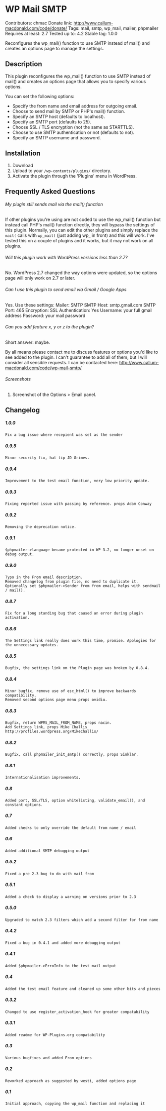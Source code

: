 # WP Mail SMTP
Contributors: chmac
Donate link: http://www.callum-macdonald.com/code/donate/
Tags: mail, smtp, wp_mail, mailer, phpmailer
Requires at least: 2.7
Tested up to: 4.2
Stable tag: 1.0.0

Reconfigures the wp_mail() function to use SMTP instead of mail() and creates an options page to manage the settings.

## Description

This plugin reconfigures the wp_mail() function to use SMTP instead of mail() and creates an options page that allows you to specify various options.

You can set the following options:

* Specify the from name and email address for outgoing email.
* Choose to send mail by SMTP or PHP's mail() function.
* Specify an SMTP host (defaults to localhost).
* Specify an SMTP port (defaults to 25).
* Choose SSL / TLS encryption (not the same as STARTTLS).
* Choose to use SMTP authentication or not (defaults to not).
* Specify an SMTP username and password.

## Installation

1. Download
2. Upload to your `/wp-contents/plugins/` directory.
3. Activate the plugin through the 'Plugins' menu in WordPress.

## Frequently Asked Questions

###### My plugin still sends mail via the mail() function

If other plugins you're using are not coded to use the wp_mail() function but instead call PHP's mail() function directly, they will bypass the settings of this plugin. Normally, you can edit the other plugins and simply replace the `mail(` calls with `wp_mail(` (just adding wp_ in front) and this will work. I've tested this on a couple of plugins and it works, but it may not work on all plugins.

###### Will this plugin work with WordPress versions less than 2.7? 

No. WordPress 2.7 changed the way options were updated, so the options page will only work on 2.7 or later.

###### Can I use this plugin to send email via Gmail / Google Apps

Yes. Use these settings:
Mailer: SMTP
SMTP Host: smtp.gmail.com
SMTP Port: 465
Encryption: SSL
Authentication: Yes
Username: your full gmail address
Password: your mail password

###### Can you add feature x, y or z to the plugin?

Short answer: maybe.

By all means please contact me to discuss features or options you'd like to see added to the plugin. I can't guarantee to add all of them, but I will consider all sensible requests. I can be contacted here:
<http://www.callum-macdonald.com/code/wp-mail-smtp/>

###### Screenshots 

1. Screenshot of the Options > Email panel.

## Changelog 

##### 1.0.0
```
Fix a bug issue where recepient was set as the sender
```

##### 0.9.5
```
Minor security fix, hat tip JD Grimes.
```
##### 0.9.4
```
Improvement to the test email function, very low priority update.
```
##### 0.9.3
```
Fixing reported issue with passing by reference. props Adam Conway
```
##### 0.9.2
```
Removing the deprecation notice.
```
##### 0.9.1
```
$phpmailer->language became protected in WP 3.2, no longer unset on debug output.
```
##### 0.9.0 
```
Typo in the From email description.
Removed changelog from plugin file, no need to duplicate it.
Optionally set $phpmailer->Sender from from email, helps with sendmail / mail().
```
##### 0.8.7
```
Fix for a long standing bug that caused an error during plugin activation.
```
##### 0.8.6
```
The Settings link really does work this time, promise. Apologies for the unnecessary updates.
```
##### 0.8.5
```
Bugfix, the settings link on the Plugin page was broken by 0.8.4.
```
##### 0.8.4 
```
Minor bugfix, remove use of esc_html() to improve backwards compatibility.
Removed second options page menu props ovidiu.
```
##### 0.8.3
```
Bugfix, return WPMS_MAIL_FROM_NAME, props nacin.
Add Settings link, props Mike Challis http://profiles.wordpress.org/MikeChallis/
```
##### 0.8.2
```
Bugfix, call phpmailer_init_smtp() correctly, props Sinklar.
```
##### 0.8.1
```
Internationalisation improvements.
```
##### 0.8
```
Added port, SSL/TLS, option whitelisting, validate_email(), and constant options.
```
##### 0.7
```
Added checks to only override the default from name / email
```

##### 0.6
```
Added additional SMTP debugging output
```
##### 0.5.2
```
Fixed a pre 2.3 bug to do with mail from
```
##### 0.5.1
```
Added a check to display a warning on versions prior to 2.3
```
##### 0.5.0
```
Upgraded to match 2.3 filters which add a second filter for from name
```
##### 0.4.2
```
Fixed a bug in 0.4.1 and added more debugging output
```
##### 0.4.1
```
Added $phpmailer->ErroInfo to the test mail output
```
##### 0.4
```
Added the test email feature and cleaned up some other bits and pieces
```
##### 0.3.2
```
Changed to use register_activation_hook for greater compatability
```
##### 0.3.1
```
Added readme for WP-Plugins.org compatability
```
##### 0.3
```
Various bugfixes and added From options
```
##### 0.2
```
Reworked approach as suggested by westi, added options page
```
##### 0.1
```
Initial approach, copying the wp_mail function and replacing it
```

